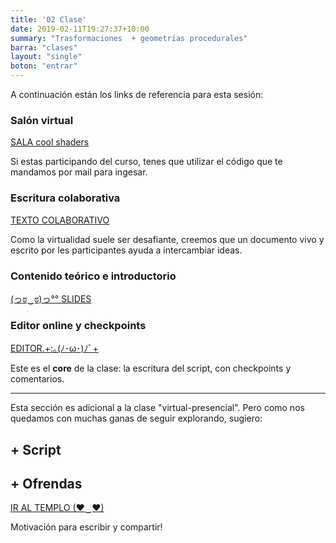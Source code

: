 ```yaml
---
title: '02 Clase'
date: 2019-02-11T19:27:37+10:00
summary: "Trasformaciones  + geometrías procedurales"
barra: "clases"
layout: "single"
boton: "entrar"
---
```

A continuación están los links de referencia para esta sesión:

### Salón virtual
 <span class="button-red"><a target="_blank" href="https://tv.solarpunk.cool/b/sol-8nd-rax-uqe"> SALA cool shaders</a></span>

Si estas participando del curso, tenes que utilizar el código que te mandamos por mail para ingesar.

### Escritura colaborativa
 <span class="button-red disable"><a class="disable_link" target="_blank" target="_blank" href="https://collab.solarpunk.cool/p/cool-shaders">TEXTO COLABORATIVO</a></span>

Como la virtualidad suele ser desafiante, creemos que un documento vivo y escrito por les participantes ayuda a intercambiar ideas.
 
### Contenido teórico e introductorio
 <span class="button-red "><a target="_blank" href="https://docs.google.com/presentation/d/e/2PACX-1vQmwJNMVZKok4oruXEI8ebye856zGzBMdjqNx1jk1nrAf54OJ1NJ_bT1j-snuT34K7ZsxTXRXUiEl5a/pub?start=false&loop=false&delayms=3000">(っಠ‿ಠ)っ°° SLIDES</a></span>


### Editor online y checkpoints
 <span class="button-red"><a  href="/clases/clase2/editor">EDITOR.+:｡(ﾉ･ω･)ﾉﾞ+</a></span>

Este es el **core** de la clase: la escritura del script, con checkpoints y comentarios.

<hr>

Esta sección es adicional a la clase "virtual-presencial".
Pero como nos quedamos con muchas ganas de seguir explorando, sugiero:

## + Script


## + Ofrendas
 <span class="button-red"><a target="_blank" href="/templo">IR AL TEMPLO (♥‿♥)</a></span>

Motivación para escribir y compartir!
